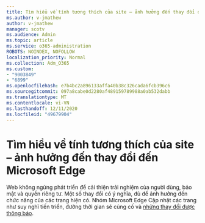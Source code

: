 ```yaml
---
title: Tìm hiểu về tính tương thích của site – ảnh hưởng đến thay đổi đến Microsoft Edge
ms.author: v-jmathew
author: v-jmathew
manager: scotv
ms.audience: Admin
ms.topic: article
ms.service: o365-administration
ROBOTS: NOINDEX, NOFOLLOW
localization_priority: Normal
ms.collection: Adm_O365
ms.custom:
- "9003849"
- "6899"
ms.openlocfilehash: e7b4bc2a896133affa40b38c326cada6fcb396c6
ms.sourcegitcommit: 097a8cabe0d2280af489159789988a0ab532dabb
ms.translationtype: MT
ms.contentlocale: vi-VN
ms.lasthandoff: 12/11/2020
ms.locfileid: "49679904"
---
```

# <a name="learn-about-site-compatibilityaffecting-changes-coming-to-microsoft-edge"></a>Tìm hiểu về tính tương thích của site – ảnh hưởng đến thay đổi đến Microsoft Edge

Web không ngừng phát triển để cải thiện trải nghiệm của người dùng, bảo mật và quyền riêng tư. Một số thay đổi có ý nghĩa, đủ để ảnh hưởng đến chức năng của các trang hiện có. Nhóm Microsoft Edge Cập nhật các trang như suy nghĩ tiến triển, đường thời gian sẽ củng cố và [những thay đổi được thông báo](https://go.microsoft.com/fwlink/?linkid=2135534).
